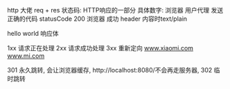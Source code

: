 http 大佬 req + res
状态码: HTTP响应的一部分
  具体数字: 浏览器  用户代理 发送正确的代码 
statusCode 200 浏览器 成功
header  内容时text/plain

hello world  响应体 

1xx  请求正在处理
2xx  请求成功处理
3xx  重新定向
  www.xiaomi.com  www.mi.com

301 永久跳转, 会让浏览器缓存, http://localhost:8080/不会再走服务器,
302 临时跳转